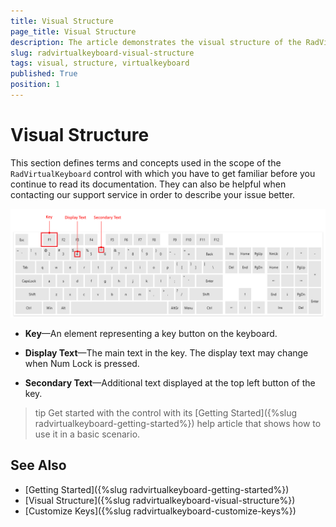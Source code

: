```yaml
---
title: Visual Structure
page_title: Visual Structure
description: The article demonstrates the visual structure of the RadVirtualKeyboard component.
slug: radvirtualkeyboard-visual-structure
tags: visual, structure, virtualkeyboard
published: True
position: 1
---
```


# Visual Structure

This section defines terms and concepts used in the scope of the `RadVirtualKeyboard` control with which you have to get familiar before you continue to read its documentation. They can also be helpful when contacting our support service in order to describe your issue better.

![WPF RadVirtualKeyboard ](images/radvirtualkeyboard-visual-structure-0.png)

* __Key__&mdash;An element representing a key button on the keyboard.

* __Display Text__&mdash;The main text in the key. The display text may change when Num Lock is pressed.

* __Secondary Text__&mdash;Additional text displayed at the top left button of the key.

>tip Get started with the control with its [Getting Started]({%slug radvirtualkeyboard-getting-started%}) help article that shows how to use it in a basic scenario.

## See Also  
* [Getting Started]({%slug radvirtualkeyboard-getting-started%})
* [Visual Structure]({%slug radvirtualkeyboard-visual-structure%})
* [Customize Keys]({%slug radvirtualkeyboard-customize-keys%})
